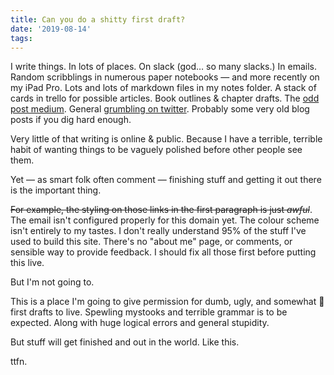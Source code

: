 ```yaml
---
title: Can you do a shitty first draft?
date: '2019-08-14'
tags: 
---
```


I write things. In lots of places. On slack (god… so many slacks.) In emails. Random scribblings in numerous paper notebooks — and more recently on my iPad Pro. Lots and lots of markdown files in my notes folder. A stack of cards in trello for possible articles. Book outlines & chapter drafts. The [odd post medium](https://medium.com/@adrianh). General [grumbling on twitter](https://twitter.com/adrianh). Probably some very old blog posts if you dig hard enough.

Very little of that writing is online & public. Because I have a terrible, terrible habit of wanting things to be vaguely polished before other people see them.

Yet — as smart folk often comment — finishing stuff and getting it out there is the important thing.

~~For example, the styling on those links in the first paragraph is just _awful_~~. The email isn't configured properly for this domain yet. The colour scheme isn't entirely to my tastes. I don't really understand 95% of the stuff I've used to build this site. There's no "about me" page, or comments, or sensible way to provide feedback. I should fix all those first before putting this live. 

But I'm not going to.

This is a place I'm going to give permission for dumb, ugly, and somewhat 💩 first drafts to live. Spewling mystooks and terrible grammar is to be expected. Along with huge logical errors and general stupidity.

But stuff will get finished and out in the world. Like this.

ttfn.


